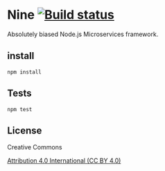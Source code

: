 # Nine [![Build status](https://app.wercker.com/status/9ea9012ce6f5be6f57c63fc1c492757f/m "wercker status")](https://app.wercker.com/project/bykey/9ea9012ce6f5be6f57c63fc1c492757f)

Absolutely biased Node.js Microservices framework.

## install

```
npm install
```

## Tests
```
npm test
```

## License

Creative Commons

[Attribution 4.0 International (CC BY 4.0)](https://creativecommons.org/licenses/by/4.0/)
